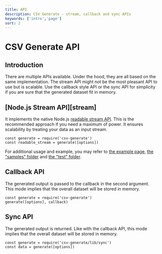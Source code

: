 ```yaml
---
title: API
description: CSV Generate - stream, callback and sync APIs
keywords: ['intro','page']
sort: 2
---
```


# CSV Generate API

## Introduction

There are multiple APIs available. Under the hood, they are all based on the same implementation. The stream API might not be the most pleasant API to use but is scalable. Use the callback style API or the sync API for simplicity if you are sure that the generated dataset fit in memory.

## [Node.js Stream API][stream]

It implements the native Node.js [readable stream API](http://nodejs.org/api/stream.html#stream_class_stream_transform). This is the 
recommended approach if you need a maximum of power. It ensures scalability 
by treating your data as an input stream.

```
const generate = require('csv-generate')
const readable_stream = generate([options])
```   

For additional usage and example, you may refer to
[the example page](/generate/examples/),
[the "samples" folder](https://github.com/adaltas/node-csv-generate/tree/master/samples) and [the "test" folder](https://github.com/adaltas/node-csv-generate/tree/master/test).

## Callback API

The generated output is passed to the callback in the second argument. This mode
implies that the overall dataset will be stored in memory.

```
const generate = require('csv-generate')
generate([options], callback)
```

## Sync API

The generated output is returned. Like with the callback API, this mode
implies that the overall dataset will be stored in memory.

```
const generate = require('csv-generate/lib/sync')
const data = generate([options])
```

